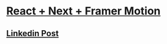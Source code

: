 # [React + Next + Framer Motion](https://www.next-react-framer-motion.vercel.app/)

## [Linkedin Post](https://www.linkedin.com/in/itai-mizlish/)
